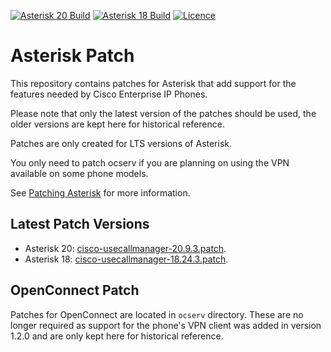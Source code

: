 [![Asterisk 20 Build](https://img.shields.io/github/actions/workflow/status/usecallmanagernz/patches/asterisk-20.yml?branch=master&label=asterisk%2020%20build)](https://github.com/usecallmanagernz/patches/actions/workflows/asterisk-20.yml) [![Asterisk 18 Build](https://img.shields.io/github/actions/workflow/status/usecallmanagernz/patches/asterisk-18.yml?branch=master&label=asterisk%2018%20build)](https://github.com/usecallmanagernz/patches/actions/workflows/asterisk-18.yml) [![Licence](https://img.shields.io/github/license/usecallmanagernz/patches?color=red)](LICENSE)

# Asterisk Patch

This repository contains patches for Asterisk that add support for
the features needed by Cisco Enterprise IP Phones.

Please note that only the latest version of the patches should be used,
the older versions are kept here for historical reference.

Patches are only created for LTS versions of Asterisk.

You only need to patch ocserv if you are planning on using the VPN
available on some phone models.

See [Patching Asterisk](http://usecallmanager.nz/patching-asterisk.html)
for more information.

## Latest Patch Versions

* Asterisk 20: [cisco-usecallmanager-20.9.3.patch](asterisk/cisco-usecallmanager-20.9.3.patch).
* Asterisk 18: [cisco-usecallmanager-18.24.3.patch](asterisk/cisco-usecallmanager-18.24.3.patch).

## OpenConnect Patch

Patches for OpenConnect are located in `ocserv` directory. These are
no longer required as support for the phone's VPN client was added
in version 1.2.0 and are only kept here for historical reference.
